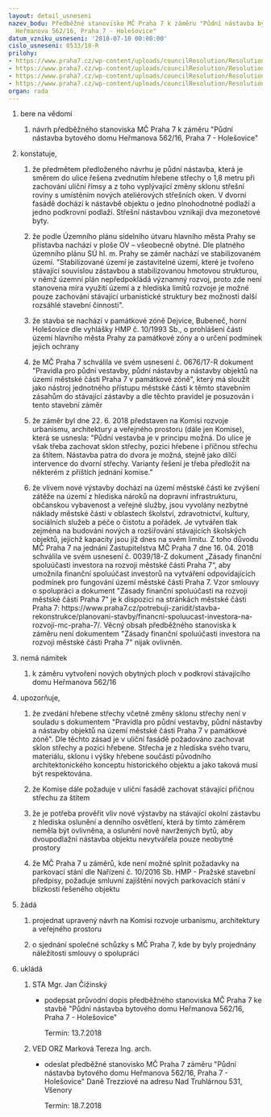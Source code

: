 ```yaml
---
layout: detail_usneseni
nazev_bodu: Předběžné stanovisko MČ Praha 7 k záměru "Půdní nástavba bytového domu
  Heřmanova 562/16, Praha 7 - Holešovice"
datum_vzniku_usneseni: '2018-07-10 00:00:00'
cislo_usneseni: 0533/18-R
prilohy:
- https://www.praha7.cz/wp-content/uploads/councilResolution/Resolutions/30067/export/c1_duvodovazprava~373659.docx
- https://www.praha7.cz/wp-content/uploads/councilResolution/Resolutions/30067/export/c2_Navrh_pruvodniho_dopisu~373658.doc
- https://www.praha7.cz/wp-content/uploads/councilResolution/Resolutions/30067/export/c3_zadostostanovisko~373657.pdf
- https://www.praha7.cz/wp-content/uploads/councilResolution/Resolutions/30067/export/export~374460.pdf
organ: rada
---
```

<ol class="urzList_view" id="urzList">
<li class="urzClass1" id=""><span name="1">bere na vědomí</span> 
<ol class="urzOlClass">
<li class="urzClass2" style="TEXT-ALIGN: left" id=""><span><p>návrh předběžného stanoviska MČ Praha 7 k záměru "Půdní nástavba bytového domu Heřmanova 562/16, Praha 7 - Holešovice"<br></p></span></li></ol></li>
<li class="urzClass1" id=""><span name="50">konstatuje,</span> 
<ol class="urzOlClass" id="">
<li class="urzClass2" style="TEXT-ALIGN: left" id=""><span><p>že předmětem předloženého návrhu je půdní nástavba, která je směrem do ulice řešena zvednutím hřebene střechy o 1,8 metru při zachování uliční římsy a z toho vyplývající změny sklonu střešní roviny s umístěním nových ateliérových střešních oken. V dvorní fasádě dochází k nástavbě objektu o jedno plnohodnotné podlaží a jedno podkrovní podlaží. Střešní nástavbou vznikají dva mezonetové byty.</p></span></li>


<li class="urzClass2" style="TEXT-ALIGN: left" id=""><span><p>že podle Územního plánu sídelního útvaru hlavního města Prahy se přístavba nachází v ploše OV – všeobecně obytné. Dle platného územního plánu SÚ hl. m. Prahy se záměr nachází ve stabilizovaném území. "Stabilizované území je zastavitelné území, které je tvořeno stávající souvislou zástavbou a stabilizovanou hmotovou strukturou, v němž územní plán nepředpokládá významný rozvoj, proto zde není stanovena míra využití území a z hlediska limitů rozvoje je možné pouze zachování stávající urbanistické struktury bez možnosti další rozsáhlé stavební činnosti".<br></p></span></li><li class="urzClass2" id="" style="text-align: left;"><span><p>že stavba se nachází v památkové zóně Dejvice, Bubeneč, horní Holešovice dle vyhlášky HMP č. 10/1993 Sb., o prohlášení části území hlavního města Prahy za památkové zóny a o určení podmínek jejich ochrany</p></span></li><li class="urzClass2" id="" style="text-align: left;"><span><p>že MČ Praha 7 schválila ve svém usnesení č. 0676/17-R dokument "Pravidla pro půdní vestavby, půdní nástavby a nástavby objektů na území městské části Praha 7 v památkové zóně", který má sloužit jako nástroj jednotného přístupu městské části k těmto stavebním zásahům do stávající zástavby a dle těchto pravidel je posuzován i tento stavební záměr</p></span></li><li class="urzClass2" id="" style="text-align: left;"><span><p>že záměr byl dne 22. 6. 2018 představen na Komisi rozvoje urbanismu, architektury a veřejného prostoru (dále jen Komise), která se usnesla: "Půdní vestavba je v principu možná. Do ulice je však třeba zachovat sklon střechy, pozici hřebene i příčnou střechu za štítem. Nástavba patra do dvora je možná, stejně jako dílčí intervence do dvorní střechy. Varianty řešení je třeba předložit na některém z příštích jednání komise."</p></span></li><li class="urzClass2" id="" style="text-align: left;"><span><p>že vlivem nové výstavby dochází na území městské části ke zvýšení zátěže na území z hlediska nároků na dopravní infrastrukturu, občanskou vybavenost a veřejné služby, jsou vyvolány nezbytné náklady městské části v oblastech školství, zdravotnictví, kultury, sociálních služeb a péče o čistotu a pořádek. Je vytvářen tlak zejména na budování nových a rozšiřování stávajících školských objektů, jejichž kapacity jsou již dnes na svém limitu. Z toho důvodu MČ Praha 7 na jednání Zastupitelstva MČ Praha 7 dne 16. 04. 2018 schválila ve svém usnesení č. 0039/18-Z dokument „Zásady finanční spoluúčasti investora na rozvoji městské části Praha 7“, aby umožnila finanční spoluúčast investorů na vytváření odpovídajících podmínek pro fungování území městské části Praha 7. Vzor smlouvy o spolupráci a dokument "Zásady finanční spoluúčasti na rozvoji městské části Praha 7" je k dispozici na stránkách městské části Praha 7: https://www.praha7.cz/potrebuji-zaridit/stavba-rekonstrukce/planovani-stavby/financni-spoluucast-investora-na-rozvoji-mc-praha-7/. Věcný obsah předběžného stanoviska k záměru není dokumentem "Zásady finanční spoluúčasti investora na rozvoji městské části Praha 7" nijak ovlivněn.</p></span></li>
</ol></li>


<li class="urzClass1" id=""><span name="52">nemá námitek</span><ol class="urzOlClass decimal "><li class="urzClass2" id="" style="text-align: left;"><span><p>k záměru vytvoření nových obytných ploch v podkroví stávajícího domu Heřmanova 562/16</p></span></li></ol></li><li class="urzClass1" id=""><span name="93">upozorňuje,</span> 
<ol class="urzOlClass" id="">
<li class="urzClass2" style="TEXT-ALIGN: left" id=""><span><p>že zvedání hřebene střechy včetně změny sklonu střechy není v souladu s dokumentem "Pravidla pro půdní vestavby, půdní nástavby a nástavby objektů na území městské části Praha 7 v památkové zóně". Dle těchto zásad je&nbsp;v uliční fasádě požadováno zachovat sklon střechy a pozici hřebene. Střecha je z hlediska svého tvaru, materiálu, sklonu i výšky hřebene součástí původního architektonického konceptu historického objektu a jako taková musí být respektována.</p></span></li><li class="urzClass2" id="" style="text-align: left;"><span><p>že Komise dále požaduje v uliční fasádě zachovat stávající příčnou střechu za štítem</p></span></li>

<li class="urzClass2" style="TEXT-ALIGN: left" id=""><span><p>že je potřeba prověřit vliv nové výstavby na stávající okolní zástavbu z hlediska oslunění a denního osvětlení, která by tímto záměrem neměla být ovlivněna, a oslunění nově navržených bytů, aby dvoupodlažní nástavba objektu nevytvářela pouze neobytné prostory<br></p></span></li><li class="urzClass2" id="" style="text-align: left;"><span><p>že MČ Praha 7 u záměrů, kde není možné splnit požadavky na parkovací stání dle Nařízení č. 10/2016 Sb. HMP - Pražské stavební předpisy, požaduje smluvní zajištění nových parkovacích stání v blízkosti řešeného objektu</p></span></li></ol></li><li class="urzClass1" id=""><span name="86">žádá</span><ol class="urzOlClass decimal " id=""><li class="urzClass2" id="" style="text-align: left;"><span><p>projednat upravený návrh na Komisi rozvoje urbanismu, architektury a veřejného prostoru</p></span></li><li class="urzClass2" id="" style="text-align: left;"><span><p>o sjednání společné schůzky s MČ Praha 7, kde by byly projednány náležitosti smlouvy o spolupráci</p></span></li></ol></li><li class="urzClass1" id="urzUkoly"><span name="1">ukládá</span><ol class="urzOlClass"><li class="urzClass2"><span><p>STA Mgr. Jan Čižinský</p></span><ul class="urzUlClass"><li class="urzClass3"><span><p>podepsat průvodní dopis předběžného stanoviska MČ Praha 7 ke stavbě "Půdní nástavba bytového domu Heřmanova 562/16, Praha 7 - Holešovice"</p></span><span class="urzUkolTermin">  Termín:&nbsp;13.7.2018</span></li></ul></li><li class="urzClass2"><span><p>VED ORZ Marková Tereza Ing. arch.</p></span><ul class="urzUlClass"><li class="urzClass3"><span><p>odeslat předběžné stanovisko MČ Praha 7 záměru "Půdní nástavba bytového domu Heřmanova 562/16, Praha 7 - Holešovice" Daně Trezziové na adresu Nad Truhlárnou 531, Všenory</p></span><span class="urzUkolTermin">  Termín:&nbsp;18.7.2018</span></li></ul></li></ol></li></ol>